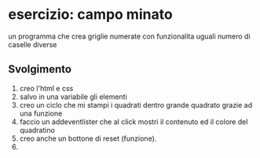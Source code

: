 esercizio: campo minato
===
un programma che crea griglie numerate con funzionalita uguali numero di caselle diverse
## Svolgimento

1. creo l'html e css
2. salvo in una variabile gli elementi
3. creo un ciclo che mi stampi i quadrati dentro grande quadrato grazie ad una funzione
4. faccio un addeventlister che al click mostri il contenuto ed il colore del quadratino
5. creo anche un bottone di reset (funzione).
6. 
